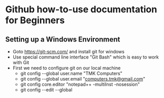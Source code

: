 # Github how-to-use documentation for Beginners
## Setting up a Windows Environment
* Goto https://git-scm.com/ and install git for windows
* Use special command line interface "Git Bash" which is easy to work with Git
* First we need to configure git on our local machine
  * git config --global user.name "TMK Computers"
  * git config --global user.email "computers.tmk@gmail.com"
  * git config core.editor "notepad++ -multiInst -nosession"
  * git config --edit --global
